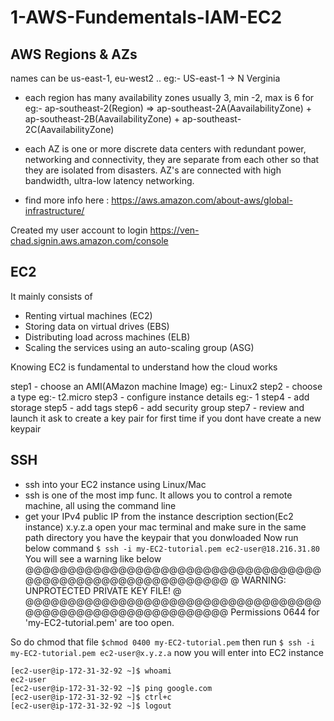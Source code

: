 # 1-AWS-Fundementals-IAM-EC2

## AWS Regions & AZs
names can be us-east-1, eu-west2 ..
eg:- US-east-1 -> N Verginia

- each region has many availability zones usually 3, min -2, max is 6
for eg:-
ap-southeast-2(Region) => ap-southeast-2A(AavailabilityZone) + ap-southeast-2B(AavailabilityZone) + ap-southeast-2C(AavailabilityZone)


- each AZ is one or more discrete data centers with redundant power, networking and connectivity, they are separate from each other so that they are isolated from disasters.
AZ's are connected with high bandwidth, ultra-low latency networking.

- find more info here : https://aws.amazon.com/about-aws/global-infrastructure/

Created my user account to login
https://ven-chad.signin.aws.amazon.com/console

## EC2
It mainly consists of
- Renting virtual machines (EC2)
- Storing data on virtual drives (EBS)
- Distributing load across machines (ELB)
- Scaling the services using an auto-scaling group (ASG)

Knowing EC2 is fundamental to understand how the cloud works

step1 - choose an AMI(AMazon machine Image) eg:- Linux2
step2 - choose a type eg:- t2.micro
step3 - configure instance details eg:- 1
step4 - add storage
step5 - add tags
step6 - add security group
step7 - review and launch
it ask to create a key pair for first time if you dont have create a new keypair

## SSH 
- ssh into your EC2 instance using Linux/Mac
- ssh is one of the most imp func. It allows you to control a remote machine, all using the command line
- get your IPv4 public IP from the instance description section(Ec2 instance) x.y.z.a
open your mac terminal and make sure in the same path directory you have the keypair that you donwloaded
Now run below command
`$ ssh -i my-EC2-tutorial.pem ec2-user@18.216.31.80`
You will see a warning like below
@@@@@@@@@@@@@@@@@@@@@@@@@@@@@@@@@@@@@@@@@@@@@@@@@@@@@@@@@@@
@         WARNING: UNPROTECTED PRIVATE KEY FILE!          @
@@@@@@@@@@@@@@@@@@@@@@@@@@@@@@@@@@@@@@@@@@@@@@@@@@@@@@@@@@@
Permissions 0644 for 'my-EC2-tutorial.pem' are too open.

So do chmod that file
`$chmod 0400 my-EC2-tutorial.pem`
then run 
`$ ssh -i my-EC2-tutorial.pem ec2-user@x.y.z.a`
now you will enter into EC2 instance

```
[ec2-user@ip-172-31-32-92 ~]$ whoami
ec2-user
[ec2-user@ip-172-31-32-92 ~]$ ping google.com
[ec2-user@ip-172-31-32-92 ~]$ ctrl+c
[ec2-user@ip-172-31-32-92 ~]$ logout
```






